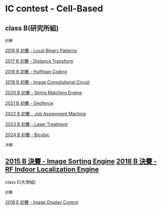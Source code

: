 # IC contest - Cell-Based

## class B(研究所組)

`初賽`

[2016 B 初賽 - Local Binary Patterns](https://github.com/HUAIJIE0314/IC_Contest/tree/main/2016_B_pre)

[2017 B 初賽 - Distance Transform](https://github.com/HUAIJIE0314/IC-Contest/tree/main/2017_B_pre)

[2018 B 初賽 - Huffman Coding](https://github.com/HUAIJIE0314/IC-Contest/tree/main/2018_B_pre)

[2019 B 初賽 - Image Convolutional Circuit](https://github.com/HUAIJIE0314/IC-Contest/tree/main/2019_B_pre)

[2020 B 初賽 - String Matching Engine](https://github.com/HUAIJIE0314/IC-Contest/tree/main/2020_B_pre)

[2021 B 初賽 - Geofence](https://github.com/HUAIJIE0314/IC-Contest/tree/main/2021_B_pre)

[2022 B 初賽 - Job Assignment Machine](https://github.com/HUAIJIE0314/IC-Contest/tree/main/2022_B_pre)

[2023 B 初賽 - Laser Treatment](https://github.com/HUAIJIE0314/IC-Contest/tree/main/2023_B_pre)

[2024 B 初賽 - Bicubic](https://github.com/HUAIJIE0314/IC_Contest/tree/main/2024_B_pre)

`決賽`

[2015 B 決賽 - Image Sorting Engine](https://github.com/HUAIJIE0314/IC-Contest/tree/main/2015_B_final)
[2018 B 決賽 - RF Indoor Localization Engine](https://github.com/HUAIJIE0314/IC_Contest/tree/main/2018_B_final)
---

class E(大學組)

`初賽`

[2018 E 初賽 - Image Display Control](https://github.com/HUAIJIE0314/IC_Contest/tree/main/2018_E_pre)

<!--

## class E(大學組)
`初賽`

[2018 E 初賽 - ]()

[2021 E 初賽 - ]()

[2022 E 初賽 - ]()


`決賽`


[2018 E 決賽_Old - ]()

[2018 E 決賽_New - ]()

[2019 E 決賽 - ]()

-->
